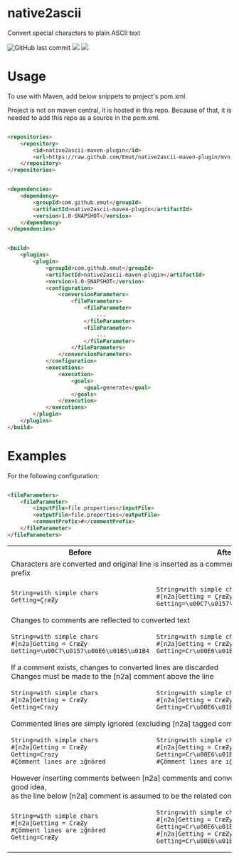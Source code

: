 # native2ascii

Convert special characters to plain ASCII text

<img alt="GitHub last commit" src="https://img.shields.io/github/last-commit/Emut/native2ascii-maven-plugin"> <img src="https://img.shields.io/badge/maven-1.0--SNAPSHOT-yellow"> <img src="https://img.shields.io/github/license/Emut/native2ascii">

# Usage

To use with Maven, add below snippets to project's pom.xml.

Project is not on maven central, it is hosted in this repo. Because of that, it is needed to add this repo as a source
in the pom.xml.

```html

<repositories>
    <repository>
        <id>native2ascii-maven-plugin</id>
        <url>https://raw.github.com/Emut/native2ascii-maven-plugin/mvn-repo/</url>
    </repository>
</repositories>
```

```html

<dependencies>
    <dependency>
        <groupId>com.github.emut</groupId>
        <artifactId>native2ascii-maven-plugin</artifactId>
        <version>1.0-SNAPSHOT</version>
    </dependency>
</dependencies>
```

```html

<build>
    <plugins>
        <plugin>
            <groupId>com.github.emut</groupId>
            <artifactId>native2ascii-maven-plugin</artifactId>
            <version>1.0-SNAPSHOT</version>
            <configuration>
                <conversionParameters>
                    <fileParameters>
                        <fileParameter>
                            ...
                        </fileParameter>
                        <fileParameter>
                            ...
                        </fileParameter>
                    </fileParameters>
                </conversionParameters>
            </configuration>
            <executions>
                <execution>
                    <goals>
                        <goal>generate</goal>
                    </goals>
                </execution>
            </executions>
        </plugin>
    </plugins>
</build>
```

# Examples

For the following configuration:

```html

<fileParameters>
    <fileParameter>
        <inputFile>file.properties</inputFile>
        <outputFile>file.properties</outputFile>
        <commentPrefix>#</commentPrefix>
    </fileParameter>
</fileParameters>
```

<table>
<tr>
<th> Before </th>
<th> After </th>
</tr>
<tr>
<td colspan="2">Characters are converted and
original line is inserted as a comment with the "[n2a]" prefix</td> 
</tr>
<tr>
<td>

```properties
String=with simple chars
Getting=ÇŗæƵƴ
```

</td>
<td>

```properties
String=with simple chars
#[n2a]Getting = ÇŗæƵƴ
Getting=\u00C7\u0157\u00E6\u01B5\u01B4
```

</td>
</tr>
<tr>
<td colspan="2">Changes to comments are reflected to converted text</td> 
</tr>
<tr>
<td>

```properties
String=with simple chars
#[n2a]Getting = CræƵƴ
Getting=\u00C7\u0157\u00E6\u01B5\u01B4
```

</td>
<td>

```properties
String=with simple chars
#[n2a]Getting = CræƵƴ
Getting=Cr\u00E6\u01B5\u01B4
```

</td>
</tr>
<tr>
<td colspan="2">If a comment exists, changes to converted lines are discarded<br>
Changes must be made to the [n2a] comment above the line</td> 
</tr>
<tr>
<td>

```properties
String=with simple chars
#[n2a]Getting = CræƵƴ
Getting=Crazy
```

</td>
<td>

```properties
String=with simple chars
#[n2a]Getting = CræƵƴ
Getting=Cr\u00E6\u01B5\u01B4
```

</td>
</tr>
<tr>
<td colspan="2">Commented lines are simply ignored (excluding [n2a] tagged comments)</td> 
</tr>
<tr>
<td>

```properties
String=with simple chars
#[n2a]Getting = CræƵƴ
Getting=Crazy
#Çömment lınes are ığnöred
```

</td>
<td>

```properties
String=with simple chars
#[n2a]Getting = CræƵƴ
Getting=Cr\u00E6\u01B5\u01B4
#Çömment lınes are ığnöred
```

</td>
</tr>
<tr>
<td colspan="2">However inserting comments between [n2a] comments and
converted lines is not a good idea,<br>
as the line below [n2a] comment is assumed to be the related converted line</td> 
</tr>
<tr>
<td>

```properties
String=with simple chars
#[n2a]Getting = CræƵƴ
#Çömment lınes are ığnöred
Getting=CræƵƴ
```

</td>
<td>

```properties
String=with simple chars
#[n2a]Getting = CræƵƴ
Getting=Cr\u00E6\u01B5\u01B4
#[n2a]Getting = CræƵƴ
Getting=Cr\u00E6\u01B5\u01B4
```

</td>
</tr>
</table>

[comment]: <> (note to self: to deploy to github, create 2 files:<br>)

[comment]: <> (./.mvn/maven.config :)

[comment]: <> (```)

[comment]: <> (--settings ./.mvn/local-settings.xml)

[comment]: <> (```)

[comment]: <> (./.mvn/local-settings.xml : <br>)

[comment]: <> (```html)

[comment]: <> (<settings>)

[comment]: <> (    <servers>)

[comment]: <> (        <server>)

[comment]: <> (            <id>github</id>)

[comment]: <> (            <password>"the generated token"</password>)

[comment]: <> (        </server>)

[comment]: <> (    </servers>)

[comment]: <> (</settings>)

[comment]: <> (```)
